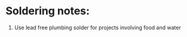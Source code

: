 Soldering notes:
===============
1) Use lead free plumbing solder for projects involving food and water

